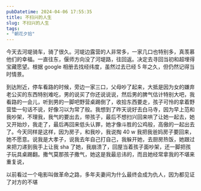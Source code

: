```yaml
---
pubDatetime: 2024-04-06 17:55:35
title: 不扫兴的人生
slug: 不扫兴的人生
tags:
- "朝花夕拾"
---
```

今天去河堤骑车，骑了很久。河堤边露营的人非常多，一家几口也特别多，真羡慕他们的幸福。一直往东，偃师方向没了河堤路，往回返。决定去寻回当初和超埋得宝藏愿望。根据 google 相册去找经纬度，虽然过去已经 5 年之久，但仍然记得当时情景。

到达附近，停车看路的时候，旁边一家三口，父母吵了起来，大抵是因为女的嫌弃老公买的东西特别难吃，男的说买了你还说说说，然后男的脾气估计特别大吧，我看路的一会儿，听到男的一脚吧野营桌踢倒了，收拾东西要走，孩子可怜的拿着野营垫一句话不说，好像习以为常了般。我想到了昨天说好去白马寺，因为早上范和我吵架，不理我，我气的要出去，带孩子，最后不想扫兴回来哄了让她一起去，她又开始炒，我走了，最后再回来低头认罪，她才像斗胜的公鸡般，高傲的一起出去了。今天同样是这样，因为房子，和我吵，我说掏 40 w 我把我爸妈房子要回来，她不愿意。说我是大孝子，说我去年自己打自己，我躲开她，去厨房热饭，她跟过来把刀递到我手上让我 sha 了她，我崩溃了，回屋当着孩子面吵架，还一脚把孩子玩具桌踢翻。撒气莫那孩子撒气，她这是我最忌讳的，而且她经常拿我的不堪来重复说，

以前看过一个电影叫做革命之路，多年夫妻间为什么最终会成为仇人，因为都见证了对方的不堪
